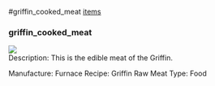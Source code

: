 #griffin_cooked_meat
<a href="/posts/wiki/items">items</a>
<div class="iteminfo">
<h3>griffin_cooked_meat</h3>
<img class="pixelimage" src="https://dragon-force-studio.com/images/EF_wiki/griffin_cooked_meat.png">

</div>
Description:   This is the edible meat of the Griffin.

Manufacture:  Furnace
Recipe:  Griffin Raw Meat
Type:  Food